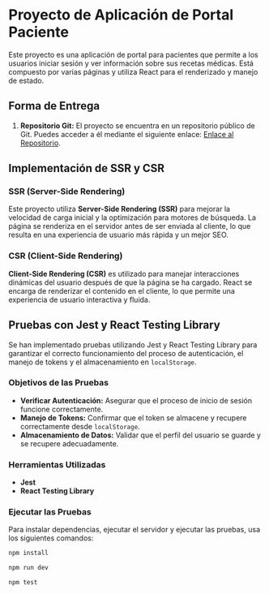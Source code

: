 # Proyecto de Aplicación de Portal Paciente

Este proyecto es una aplicación de portal para pacientes que permite a los usuarios iniciar sesión y ver información sobre sus recetas médicas. Está compuesto por varias páginas y utiliza React para el renderizado y manejo de estado.

## Forma de Entrega

1. **Repositorio Git:** El proyecto se encuentra en un repositorio público de Git. Puedes acceder a él mediante el siguiente enlace: [Enlace al Repositorio](https://github.com/GonzaloBeristain/PruebaTecnica1.git).

## Implementación de SSR y CSR

### SSR (Server-Side Rendering)

Este proyecto utiliza **Server-Side Rendering (SSR)** para mejorar la velocidad de carga inicial y la optimización para motores de búsqueda. La página se renderiza en el servidor antes de ser enviada al cliente, lo que resulta en una experiencia de usuario más rápida y un mejor SEO.

### CSR (Client-Side Rendering)

**Client-Side Rendering (CSR)** es utilizado para manejar interacciones dinámicas del usuario después de que la página se ha cargado. React se encarga de renderizar el contenido en el cliente, lo que permite una experiencia de usuario interactiva y fluida.

## Pruebas con Jest y React Testing Library

Se han implementado pruebas utilizando Jest y React Testing Library para garantizar el correcto funcionamiento del proceso de autenticación, el manejo de tokens y el almacenamiento en `localStorage`.

### Objetivos de las Pruebas

- **Verificar Autenticación:** Asegurar que el proceso de inicio de sesión funcione correctamente.
- **Manejo de Tokens:** Confirmar que el token se almacene y recupere correctamente desde `localStorage`.
- **Almacenamiento de Datos:** Validar que el perfil del usuario se guarde y se recupere adecuadamente.

### Herramientas Utilizadas

- **Jest** 
- **React Testing Library**

### Ejecutar las Pruebas

Para instalar dependencias, ejecutar el servidor y ejecutar las pruebas, usa los siguientes comandos:

```bash
npm install

npm run dev

npm test 